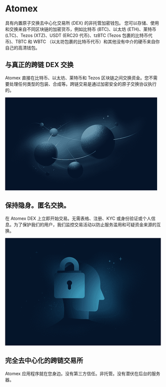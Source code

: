 # Atomex

<p>具有内置原子交换去中心化交易所 (DEX) 的非托管加密钱包。 您可以存储、使用和交换来自不同区块链的加密货币，例如比特币 (BTC)、以太坊 (ETH)、莱特币 (LTC)、Tezos (XTZ)、USDT (ERC20 代币)、tzBTC (Tezos 包裹的比特币代币)、TBTC 和 WBTC （以太坊包裹的比特币代币）和其他没有中介的硬币来自你自己的高清钱包。</p>

## 与真正的跨链 DEX 交换

Atomex 直接在比特币、以太坊、莱特币和 Tezos 区块链之间交换资金。您不需要处理任何类型的包装、合成等。跨链交易是通过加密安全的原子交换协议执行的。

![3.740e0b2](3.740e0b2.png)

##  保持隐身。匿名交换。

在 Atomex DEX 上立即开始交易。无需表格、注册、KYC 或身份验证或个人信息。为了保护我们的用户，我们监控交易活动以防止服务滥用和可疑资金来源的互换。

![2.40173c7](2.40173c7.png)

## 完全去中心化的跨链交易所

Atomex 应用程序就在您身边。没有第三方信任。非托管。没有潜伏在后台的服务器。
